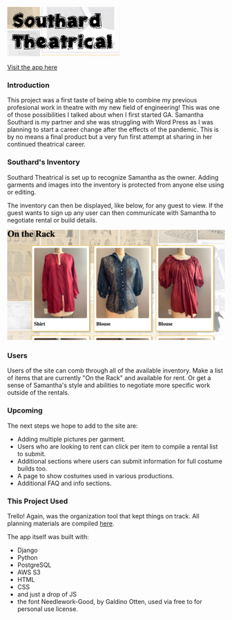 ![image of Southard Theatrical logo](main_app/static/images/Screen%20Shot%202021-11-30%20at%2010.47.26%20PM.png)

[Visit the app here](https://southard-theatrical.herokuapp.com/)

### Introduction
This project was a first taste of being able to combine my previous profesional work in theatre with my new field of engineering! This was one of those possibilities I talked about when I first started GA. Samantha Southard is my partner and she was struggling with Word Press as I was planning to start a career change after the effects of the pandemic. This is by no means a final product but a very fun first attempt at sharing in her continued theatrical career.


### Southard's Inventory 
Southard Theatrical is set up to recognize Samantha as the owner. Adding garments and images into the inventory is protected from anyone else using or editing.  

The inventory can then be displayed, like below, for any guest to view. If the guest wants to sign up any user can then communicate with Samantha to negotiate rental or build details.

![image of the costume inventory listing](main_app/static/images/Screen%20Shot%202021-11-30%20at%2010.47.45%20PM.png)


### Users
Users of the site can comb through all of the available inventory.  Make a list of items that are currently "On the Rack" and available for rent. Or get a sense of Samantha's style and abilities to negotiate more specific work outside of the rentals.

### Upcoming
The next steps we hope to add to the site are:

- Adding multiple pictures per garment.
- Users who are looking to rent can click per item to compile a rental list to submit.
- Additional sections where users can submit information for full costume builds too.
- A page to show costumes used in various productions.
- Additional FAQ and info sections.

### This Project Used
Trello! Again, was the organization tool that kept things on track. All planning materials are compiled [here](https://trello.com/b/JxDXGuqS/southard-theatrical).

The app itself was built with:
- Django
- Python
- PostgreSQL
- AWS S3
- HTML
- CSS
- and just a drop of JS
- the font Needlework-Good, by Galdino Otten, used via free to for personal use license.